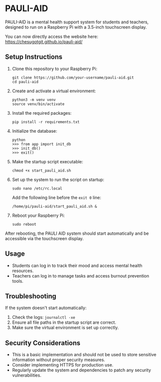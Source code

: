 
# PAULI-AID

PAULI-AID is a mental health support system for students and teachers, designed to run on a Raspberry Pi with a 3.5-inch touchscreen display.

You can now directly access the website here:
https://chesugotgit.github.io/pauli-aid/

## Setup Instructions

1. Clone this repository to your Raspberry Pi:
   ```
   git clone https://github.com/your-username/pauli-aid.git
   cd pauli-aid
   ```

2. Create and activate a virtual environment:
   ```
   python3 -m venv venv
   source venv/bin/activate
   ```

3. Install the required packages:
   ```
   pip install -r requirements.txt
   ```

4. Initialize the database:
   ```
   python
   >>> from app import init_db
   >>> init_db()
   >>> exit()
   ```

5. Make the startup script executable:
   ```
   chmod +x start_pauli_aid.sh
   ```

6. Set up the system to run the script on startup:
   ```
   sudo nano /etc/rc.local
   ```
   Add the following line before the `exit 0` line:
   ```
   /home/pi/pauli-aid/start_pauli_aid.sh &
   ```

7. Reboot your Raspberry Pi:
   ```
   sudo reboot
   ```

After rebooting, the PAULI AID system should start automatically and be accessible via the touchscreen display.

## Usage

- Students can log in to track their mood and access mental health resources.
- Teachers can log in to manage tasks and access burnout prevention tools.

## Troubleshooting

If the system doesn't start automatically:
1. Check the logs: `journalctl -xe`
2. Ensure all file paths in the startup script are correct.
3. Make sure the virtual environment is set up correctly.

## Security Considerations

- This is a basic implementation and should not be used to store sensitive information without proper security measures.
- Consider implementing HTTPS for production use.
- Regularly update the system and dependencies to patch any security vulnerabilities.

